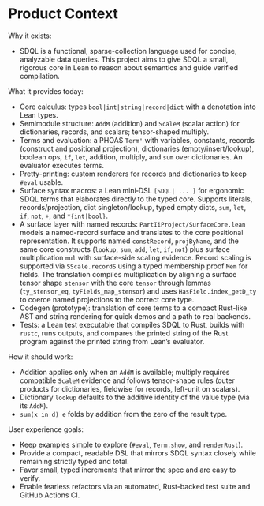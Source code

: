 # Product Context

Why it exists:

- SDQL is a functional, sparse-collection language used for concise, analyzable data queries. This project aims to give SDQL a small, rigorous core in Lean to reason about semantics and guide verified compilation.

What it provides today:

- Core calculus: types `bool|int|string|record|dict` with a denotation into Lean types.
- Semimodule structure: `AddM` (addition) and `ScaleM` (scalar action) for dictionaries, records, and scalars; tensor-shaped multiply.
- Terms and evaluation: a PHOAS `Term'` with variables, constants, records (construct and positional projection), dictionaries (empty/insert/lookup), boolean ops, `if`, `let`, addition, multiply, and `sum` over dictionaries. An evaluator executes terms.
- Pretty-printing: custom renderers for records and dictionaries to keep `#eval` usable.
- Surface syntax macros: a Lean mini‑DSL `[SDQL| ... ]` for ergonomic SDQL terms that elaborates directly to the typed core. Supports literals, records/projection, dict singleton/lookup, typed empty dicts, `sum`, `let`, `if`, `not`, `+`, and `*{int|bool}`.
- A surface layer with named records: `PartIiProject/SurfaceCore.lean` models a named-record surface and translates to the core positional representation. It supports named `constRecord`, `projByName`, and the same core constructs (`lookup`, `sum`, `add`, `let`, `if`, `not`) plus surface multiplication `mul` with surface-side scaling evidence. Record scaling is supported via `SScale.recordS` using a typed membership proof `Mem` for fields. The translation compiles multiplication by aligning a surface tensor shape `stensor` with the core `tensor` through lemmas (`ty_stensor_eq`, `tyFields_map_stensor`) and uses `HasField.index_getD_ty` to coerce named projections to the correct core type.
- Codegen (prototype): translation of core terms to a compact Rust-like AST and string rendering for quick demos and a path to real backends.
- Tests: a Lean test executable that compiles SDQL to Rust, builds with `rustc`, runs outputs, and compares the printed string of the Rust program against the printed string from Lean’s evaluator.

How it should work:

- Addition applies only when an `AddM` is available; multiply requires compatible `ScaleM` evidence and follows tensor-shape rules (outer products for dictionaries, fieldwise for records, left-unit on scalars).
- Dictionary `lookup` defaults to the additive identity of the value type (via its `AddM`).
- `sum(x in d) e` folds by addition from the zero of the result type.

User experience goals:

- Keep examples simple to explore (`#eval`, `Term.show`, and `renderRust`).
- Provide a compact, readable DSL that mirrors SDQL syntax closely while remaining strictly typed and total.
- Favor small, typed increments that mirror the spec and are easy to verify.
- Enable fearless refactors via an automated, Rust-backed test suite and GitHub Actions CI.
